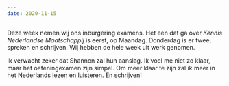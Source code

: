 ```yaml
---
date: 2020-11-15
---
```


Deze week nemen wij ons inburgering examens. Het een dat ga over _Kennis Nederlandse Maatschappij_ is eerst, op Maandag. Donderdag is er twee, spreken en schrijven. Wij hebben de hele week uit werk genomen.

Ik verwacht zeker dat Shannon zal hun aanslag. Ik voel me niet zo klaar, maar het oefeningexamen zijn simpel. Om meer klaar te zijn zal ik meer in het Nederlands lezen en luisteren. En schrijven!
